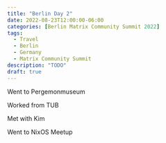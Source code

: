 ```yaml
---
title: "Berlin Day 2"
date: 2022-08-23T12:00:00-06:00
categories: [Berlin Matrix Community Summit 2022]
tags:
  - Travel
  - Berlin
  - Germany
  - Matrix Community Summit
description: "TODO"
draft: true
---
```


Went to Pergemonmuseum

Worked from TUB

Met with Kim

Went to NixOS Meetup
